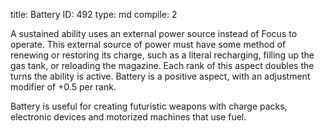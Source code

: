 title:          Battery
ID:             492
type:           md
compile:        2


A sustained ability uses an external power source instead of Focus to operate. This external source of power must have some method of renewing or restoring its charge, such as a literal recharging, filling up the gas tank, or reloading the magazine. Each rank of this aspect doubles the turns the ability is active. Battery is a positive aspect, with an adjustment modifier of +0.5 per rank.

Battery is useful for creating futuristic weapons with charge packs, electronic devices and motorized machines that use fuel.